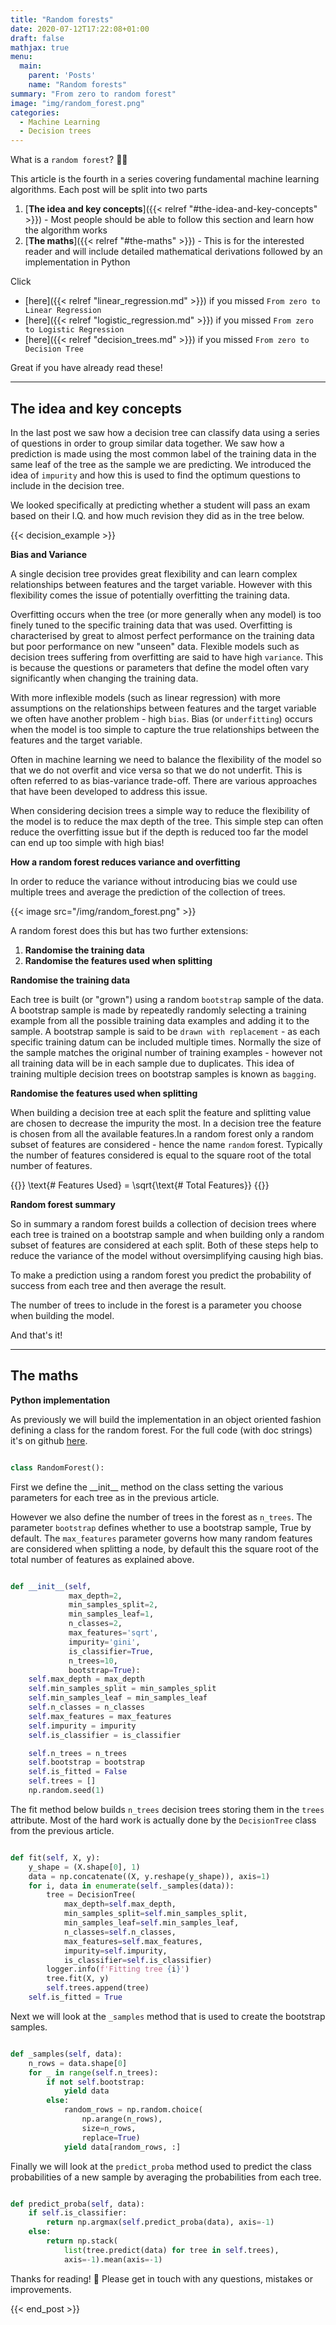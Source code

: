 ```yaml
---
title: "Random forests"
date: 2020-07-12T17:22:08+01:00
draft: false
mathjax: true
menu:
  main:
    parent: 'Posts'
    name: "Random forests"
summary: "From zero to random forest"
image: "img/random_forest.png"
categories:
  - Machine Learning
  - Decision trees
---
```



What is a `random forest`? 🤷‍♂️

This article is the fourth in a series covering fundamental machine learning algorithms. Each post will be split into two parts
  1. [**The idea and key concepts**]({{< relref "#the-idea-and-key-concepts" >}})
    - Most people should be able to follow this section and learn how the algorithm works
  2. [**The maths**]({{< relref "#the-maths" >}})
    - This is for the interested reader and will include detailed mathematical derivations followed by an implementation in Python

Click
- [here]({{< relref "linear_regression.md" >}}) if you missed `From zero to Linear Regression`
- [here]({{< relref "logistic_regression.md" >}}) if you missed `From zero to Logistic Regression`
- [here]({{< relref "decision_trees.md" >}}) if you missed `From zero to Decision Tree`

Great if you have already read these!

---

## The idea and key concepts


In the last post we saw how a decision tree can classify data using a series of questions in order to group similar data together. We saw how a prediction is made using the most common label of the training data in the same leaf of the tree as the sample we are predicting. We introduced the idea of `impurity` and how this is used to find the optimum questions to include in the decision tree.

We looked specifically at predicting whether a student will pass an exam based on their I.Q. and how much revision they did as in the tree below.

{{< decision_example >}}


**Bias and Variance**

A single decision tree provides great flexibility and can learn complex relationships between features and the target variable. However with this flexibility comes the issue of potentially overfitting the training data.

Overfitting occurs when the tree (or more generally when any model) is too finely tuned to the specific training data that was used. Overfitting is characterised by great to almost perfect performance on the training data but poor performance on new "unseen" data. Flexible models such as decision trees suffering from overfitting are said to have high `variance`. This is because the questions or parameters that define the model often vary significantly when changing the training data.

With more inflexible models (such as linear regression) with more assumptions on the relationships between features and the target variable we often have another problem - high `bias`. Bias (or `underfitting`) occurs when the model is too simple to capture the true relationships between the features and the target variable.

Often in machine learning we need to balance the flexibility of the model so that we do not overfit and vice versa so that we do not underfit. This is often referred to as bias-variance trade-off. There are various approaches that have been developed to address this issue.

When considering decision trees a simple way to reduce the flexibility of the model is to reduce the max depth of the tree. This simple step can often reduce the overfitting issue but if the depth is reduced too far the model can end up too simple with high bias!


**How a random forest reduces variance and overfitting**

In order to reduce the variance without introducing bias we could use multiple trees and average the prediction of the collection of trees.

{{< image src="/img/random_forest.png" >}}

A random forest does this but has two further extensions:

  1. **Randomise the training data**
  2. **Randomise the features used when splitting**


**Randomise the training data**

Each tree is built (or "grown") using a random `bootstrap` sample of the data. A bootstrap sample is made by repeatedly randomly selecting a training example from all the possible training data examples and adding it to the sample. A bootstrap sample is said to be `drawn with replacement` - as each specific training datum can be included multiple times. Normally the size of the sample matches the original number of training examples - however not all training data will be in each sample due to duplicates. This idea of training multiple decision trees on bootstrap samples is known as `bagging`.


**Randomise the features used when splitting**

When building a decision tree at each split the feature and splitting value are chosen to decrease the impurity the most. In a decision tree the feature is chosen from all the available features.In a random forest only a random subset of features are considered - hence the name `random` forest. Typically the number of features considered is equal to the square root of the total number of features.

{{<formula class="responsive-math-2">}}
\text{# Features Used} = \sqrt{\text{# Total Features}}
{{</formula>}}


**Random forest summary**

So in summary a random forest builds a collection of decision trees where each tree is trained on a bootstrap sample and when building only a random subset of features are considered at each split. Both of these steps help to reduce the variance of the model without oversimplifying causing high bias.

To make a prediction using a random forest you predict the probability of success from each tree and then average the result.

The number of trees to include in the forest is a parameter you choose when building the model.

And that's it!

---

## The maths


**Python implementation**

As previously we will build the implementation in an object oriented fashion defining a class for the random forest. For the full code (with doc strings) it's on github [here](https://github.com/simonwardjones/machine_learning/blob/master/machine_learning/random_forest.py).

```python

class RandomForest():

```

First we define the \_\_init\_\_ method on the class setting the various parameters for each tree as in the previous article. 


However we also define the number of trees in the forest as `n_trees`. The parameter `bootstrap` defines whether to use a bootstrap sample, True by default. The `max_features` parameter governs how many random features are considered when splitting a node, by default this the square root of the total number of features as explained above.


```python

def __init__(self,
             max_depth=2,
             min_samples_split=2,
             min_samples_leaf=1,
             n_classes=2,
             max_features='sqrt',
             impurity='gini',
             is_classifier=True,
             n_trees=10,
             bootstrap=True):
    self.max_depth = max_depth
    self.min_samples_split = min_samples_split
    self.min_samples_leaf = min_samples_leaf
    self.n_classes = n_classes
    self.max_features = max_features
    self.impurity = impurity
    self.is_classifier = is_classifier

    self.n_trees = n_trees
    self.bootstrap = bootstrap
    self.is_fitted = False
    self.trees = []
    np.random.seed(1)

```

The fit method below builds `n_trees` decision trees storing them in the `trees` attribute. Most of the hard work is actually done by the `DecisionTree` class from the previous article.

```python

def fit(self, X, y):
    y_shape = (X.shape[0], 1)
    data = np.concatenate((X, y.reshape(y_shape)), axis=1)
    for i, data in enumerate(self._samples(data)):
        tree = DecisionTree(
            max_depth=self.max_depth,
            min_samples_split=self.min_samples_split,
            min_samples_leaf=self.min_samples_leaf,
            n_classes=self.n_classes,
            max_features=self.max_features,
            impurity=self.impurity,
            is_classifier=self.is_classifier)
        logger.info(f'Fitting tree {i}')
        tree.fit(X, y)
        self.trees.append(tree)
    self.is_fitted = True

```

Next we will look at the `_samples` method that is used to create the bootstrap samples.

```python

def _samples(self, data):
    n_rows = data.shape[0]
    for _ in range(self.n_trees):
        if not self.bootstrap:
            yield data
        else:
            random_rows = np.random.choice(
                np.arange(n_rows),
                size=n_rows,
                replace=True)
            yield data[random_rows, :]

```

Finally we will look at the `predict_proba` method used to predict the class probabilities of a new sample by averaging the probabilities from each tree.

```python

def predict_proba(self, data):
    if self.is_classifier:
        return np.argmax(self.predict_proba(data), axis=-1)
    else:
        return np.stack(
            list(tree.predict(data) for tree in self.trees),
            axis=-1).mean(axis=-1)

```

Thanks for reading! 👏 Please get in touch with any questions, mistakes or improvements.


{{< end_post >}}
